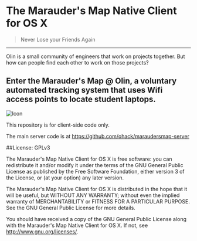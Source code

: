 # The Marauder's Map Native Client for OS X
> Never Lose your Friends Again

----
Olin is a small community of engineers that work on projects together. 
But how can people find each other to work on those projects? 

Enter the Marauder's Map @ Olin, a voluntary automated tracking system that uses 
Wifi access points to locate student laptops.
-----

![Icon](https://raw.github.com/jceipek/maraudersmap-nativeclient/master/screenshot.png "Marauder's Map Icon")

This repository is for client-side code only.

The main server code is at https://github.com/ohack/maraudersmap-server

##License: GPLv3

The Marauder's Map Native Client for OS X is free software: you can redistribute it and/or modify
it under the terms of the GNU General Public License as published by
the Free Software Foundation, either version 3 of the License, or
(at your option) any later version.

The Marauder's Map Native Client for OS X is distributed in the hope that it will be useful,
but WITHOUT ANY WARRANTY; without even the implied warranty of
MERCHANTABILITY or FITNESS FOR A PARTICULAR PURPOSE.  See the
GNU General Public License for more details.

You should have received a copy of the GNU General Public License
along with the Marauder's Map Native Client for OS X.  If not, see <http://www.gnu.org/licenses/>.

